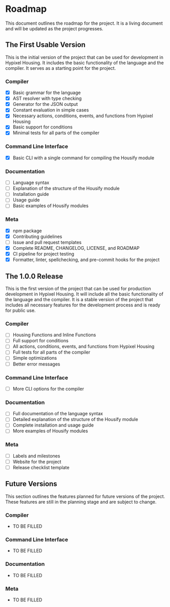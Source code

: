# Roadmap

This document outlines the roadmap for the project. It is a living document and will be updated as the project progresses.

## The First Usable Version

This is the initial version of the project that can be used for development in Hypixel Housing. It includes the basic functionality of the language and the compiler. It serves as a starting point for the project.

### Compiler

-   [x] Basic grammar for the language
-   [x] AST resolver with type checking
-   [x] Generator for the JSON output
-   [x] Constant evaluation in simple cases
-   [x] Necessary actions, conditions, events, and functions from Hypixel Housing
-   [x] Basic support for conditions
-   [x] Minimal tests for all parts of the compiler

### Command Line Interface

-   [x] Basic CLI with a single command for compiling the Housify module

### Documentation

-   [ ] Language syntax
-   [ ] Explanation of the structure of the Housify module
-   [ ] Installation guide
-   [ ] Usage guide
-   [ ] Basic examples of Housify modules

### Meta

-   [x] npm package
-   [x] Contributing guidelines
-   [ ] Issue and pull request templates
-   [x] Complete README, CHANGELOG, LICENSE, and ROADMAP
-   [x] CI pipeline for project testing
-   [x] Formatter, linter, spellchecking, and pre-commit hooks for the project

## The 1.0.0 Release

This is the first version of the project that can be used for production development in Hypixel Housing. It will include all the basic functionality of the language and the compiler. It is a stable version of the project that includes all necessary features for the development process and is ready for public use.

### Compiler

-   [ ] Housing Functions and Inline Functions
-   [ ] Full support for conditions
-   [ ] All actions, conditions, events, and functions from Hypixel Housing
-   [ ] Full tests for all parts of the compiler
-   [ ] Simple optimizations
-   [ ] Better error messages

### Command Line Interface

-   [ ] More CLI options for the compiler

### Documentation

-   [ ] Full documentation of the language syntax
-   [ ] Detailed explanation of the structure of the Housify module
-   [ ] Complete installation and usage guide
-   [ ] More examples of Housify modules

### Meta

-   [ ] Labels and milestones
-   [ ] Website for the project
-   [ ] Release checklist template

## Future Versions

This section outlines the features planned for future versions of the project. These features are still in the planning stage and are subject to change.

### Compiler

-   TO BE FILLED

### Command Line Interface

-   TO BE FILLED

### Documentation

-   TO BE FILLED

### Meta

-   TO BE FILLED
